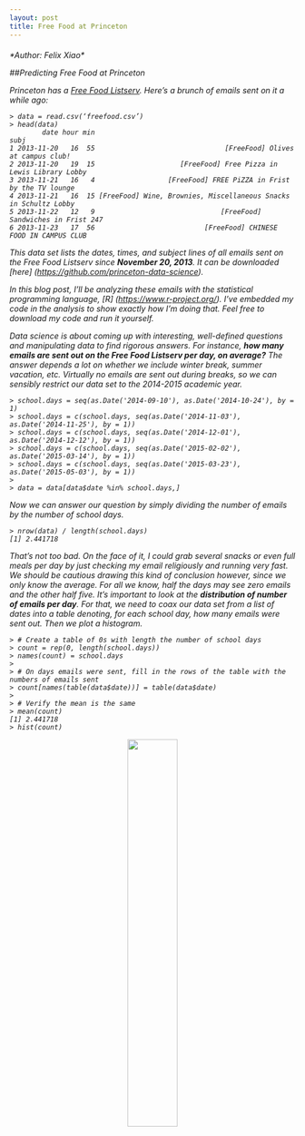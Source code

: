 ```yaml
---
layout: post
title: Free Food at Princeton 
---
```

<h6>*Author: Felix Xiao*

##*Predicting Free Food at Princeton*

Princeton has a [Free Food Listserv](http://www.universitypressclub.com/archive/2011/04/usg-knows-what-we-want/). Here’s a brunch of emails sent on it a while ago:

```{r}
> data = read.csv(‘freefood.csv’)> head(data)        date hour min                                                             subj1 2013-11-20   16  55                                [FreeFood] Olives at campus club!2 2013-11-20   19  15                     [FreeFood] Free Pizza in Lewis Library Lobby3 2013-11-21   16   4                  [FreeFood] FREE PiZZA in Frist by the TV lounge4 2013-11-21   16  15 [FreeFood] Wine, Brownies, Miscellaneous Snacks in Schultz Lobby5 2013-11-22   12   9                               [FreeFood] Sandwiches in Frist 2476 2013-11-23   17  56                           [FreeFood] CHINESE FOOD IN CAMPUS CLUB```
This data set lists the dates, times, and subject lines of all emails sent on the Free Food Listserv since **November 20, 2013**. It can be downloaded [here] (https://github.com/princeton-data-science).
In this blog post, I’ll be analyzing these emails with the statistical programming language, [R] (https://www.r-project.org/). I’ve embedded my code in the analysis to show exactly how I’m doing that. Feel free to download my code and run it yourself.

Data science is about coming up with interesting, well-defined questions and manipulating data to find rigorous answers. For instance, **how many emails are sent out on the Free Food Listserv per day, on average?** The answer depends a lot on whether we include winter break, summer vacation, etc. Virtually no emails are sent out during breaks, so we can sensibly restrict our data set to the 2014-2015 academic year.

```{r}> school.days = seq(as.Date('2014-09-10'), as.Date('2014-10-24'), by = 1)> school.days = c(school.days, seq(as.Date('2014-11-03'), as.Date('2014-11-25'), by = 1))> school.days = c(school.days, seq(as.Date('2014-12-01'), as.Date('2014-12-12'), by = 1))> school.days = c(school.days, seq(as.Date('2015-02-02'), as.Date('2015-03-14'), by = 1))> school.days = c(school.days, seq(as.Date('2015-03-23'), as.Date('2015-05-03'), by = 1))>> data = data[data$date %in% school.days,]```
Now we can answer our question by simply dividing the number of emails by the number of school days.```{r}> nrow(data) / length(school.days)[1] 2.441718
```
That’s not too bad. On the face of it, I could grab several snacks or even full meals per day by just checking my email religiously and running very fast. We should be cautious drawing this kind of conclusion however, since we only know the average. For all we know, half the days may see zero emails and the other half five. It’s important to look at the **distribution of number of emails per day**. For that, we need to coax our data set from a list of dates into a table denoting, for each school day, how many emails were sent out. Then we plot a histogram.


```{r}> # Create a table of 0s with length the number of school days> count = rep(0, length(school.days))> names(count) = school.days>> # On days emails were sent, fill in the rows of the table with the numbers of emails sent> count[names(table(data$date))] = table(data$date)>> # Verify the mean is the same> mean(count)[1] 2.441718> hist(count)```

<div style="middle;width:70%;height:70%;margin-right:auto; margin-left:auto;">
	<center><img style="middle;width:50%;height:50%" src="{{ site.baseurl }}free_food_hist.jpg"></center>
</div>

Roughly 2.4 emails were sent out on average, but by no means consistently. The histogram tells us that no emails were sent out about a third of the days. Someone looking to subsist on the Free Food listserv must either be resigned to an empty stomach on those days or stash food when 4 or more emails are sent out (approx. 15% of the time from the histogram). Incidentally, the distribution looks sort of [geometric] (https://en.wikipedia.org/wiki/Geometric_distribution). On the tail end, there was one day that saw 11 emails on the listserv.

```{r}
> feast.day = names(which.max(count))> data[data$date == feast.day,]659 2014-12-10   14   4                                  [FreeFood] Food Panel and Senegalese Food660 2014-12-10   15  11                            [FreeFood] 2 boxes of pizza + 1 bottle of pepsi661 2014-12-10   15  13                                                                 [FreeFood]662 2014-12-10   15  38                   [FreeFood] Boom chicka pop, Chips & salsa in pace center663 2014-12-10   16  45                                 [FreeFood] Free Mehek!! Robertson basement664 2014-12-10   17  19                         [FreeFood] Senegalese food at Carl a fields center665 2014-12-10   17  20                                                 [FreeFood] Senegalese food666 2014-12-10   17  42                         [FreeFood] Reception leftovers in art museum lobby667 2014-12-10   18  54                                   [FreeFood] COFFEE, CANDY, COOKIES, CHIPS668 2014-12-10   19  41                                  [FreeFood] Chinese in Whitman Common Room669 2014-12-10   19  51              [FreeFood] Cake on top of recycle bin on third floor of clapp670 2014-12-10   20  35 [FreeFood] Egg Nog, Cookies, Chips, Apple Cider, Pumpkin Pie, Candy Canes!```

That glorious day was Dec 10, 2014, a Wednesday. Perhaps more emails are sent out on certain days of the week? Let’s **plot the mean number of emails for each day of the week**.

```{r}
> # split data frame to list of data frames by day of week> day.of.week = split(data, weekdays(data$date))>> # order list Sunday, Monday, ... Saturday> dow = c('Sunday', 'Monday', 'Tuesday', 'Wednesday', 'Thursday', 'Friday', 'Saturday')> day.of.week = day.of.week[dow]>> # create table for number of emails sent and total number of days> emails = sapply(day.of.week, nrow)> days   = table(weekdays(school.days))> days   = days[dow]>> barplot(emails / days, main = 'Avg # emails each day of week')```
<div style="middle;width:70%;height:70%;margin-right:auto; margin-left:auto;">
	<center><img style="middle;width:50%;height:50%" src="{{ site.baseurl }}avg_emails_free_food.png"></center>
</div>

To see whether these differences in average emails are significant or are just noise, we need to draw some confidence intervals. We’ll start by making some assumptions:1.	For each day of the week D, the numbers of emails $X^{(D)}_1, X^{(D)}_2,....,X^{(D)}_{nD}$ sent on that day all follow the same probability distribution with mean μD and standard deviation σD.2.	The number of emails sent on any day does not depend on the numbers of emails sent on any past daysTaken together, these are the *independent(2) and identically distributed (1)* assumptions on data that ~ 90% of statistical techniques rely on. This page gives another succinct explanation of [independent, identically distributed] (http://math.stackexchange.com/questions/466927/independent-identically-distributed-iid-random-variables) random variables.

The central limit theorem says that, as nD increases the quantity $$\frac{1}{nD} \sum_{i=1}^{nD} X^{(D)}_i$$  (which is the average of the data values) gets closer and closer to a [Gaussian distribution] (http://mathworld.wolfram.com/NormalDistribution.html) with mean μD and standard deviation $\frac{ \sigma D}{ \sqrt{nD}}$.

This just means that the average number of emails sent on Fridays differs from the “real” average by something around $\frac{ \sigma D}{ \sqrt{nD}}$. If nD increases and we have more Fridays from which to collect listserv data, then the difference will shrink. This is why more data leads to better estimates. For an (approximately) Gaussian distribution, {% latex %}\frac{1}{nD} \sum_{i=1}^{nD} X^{(D)}_i{% endlatex %} will be within $\frac{ \sigma D}{ \sqrt{nD}}$ units about 68% of the time. So if we draw on our graph brackets centered on 

$$\frac{1}{nD} \sum_{i=1}^{nD} X^{(D)}_i$$ with radius $\frac{ \sigma D}{ \sqrt{nD}}$ we’ve just constructed a ~68% confidence interval.Aside: we actually don’t know what $σ_D$ is but we can approximate it with  
 {% latex %} \sqrt{\frac{1}{n_D}\sum_{i=1}^{n_D}(x_i^{(D)}-average(x^{(D)}))^2}{% endlatex %},
and the resulting estimate of $\frac{ \sigma D}{ \sqrt{nD}}$ is called the *standard error of the mean*. Why this approximation? 

Because $\sigma D^2$ is defined as 
$$ E[(X^{(D)}-µ_D)^2]$$
 by the law of large numbers,
 $$ \frac{1}{n_D}\sum_{i=1}^{n_D}(x_i^{(D)}-average(x^{(D)}))^2$$
converges to $\sigma D^2$. Now we’re ready to add error bars to the plot.
```{r}> # create a function to compute standard error for a> # set of emails sent on a particular day> compute.se = function(df)> {>   dow = unique(weekdays(df$date))>   stopifnot(length(dow) == 1)>   >   days = school.days[weekdays(school.days) == dow]>   n = length(days)>   >   count = rep(0, length(days))>   names(count) = days>   count[names(table(df$date))] = table(df$date)>   >   return( sd(count) / sqrt(n) )  > }>> se = sapply(day.of.week, compute.se)>> # barplot( ) returns horizontal position of the days> x  = barplot(emails / days, main = 'Avg # emails each day of week', ylim = c(0, 5))> arrows(x, emails / days + se, x, emails / days - se, angle = 90, code = 3, length = 0.1)```
<div style="middle;width:70%;height:70%;margin-right:auto; margin-left:auto;">
	<center><img style="middle;width:50%;height:50%" src="{{ site.baseurl }}avg_emails.png"></center>
</div>

<p>Since Friday’s 68% confidence interval doesn’t overlap with that of any other day of the week, we can safely say emails are sent out more frequently on Fridays. On the other hand the Sunday, Wednesday, Thursday, Saturday intervals overlap by a lot, so the corresponding population means are likely not that different.</p><p>What about time of day?</p>```{r}> hist(data$hour, breaks = seq(-0.5, 23.5, 1), xlab = 'Hour of day', freq = F,>      main = 'Free food emails by hour of day', ylab = 'Proportion of emails', xaxt = 'n')> axis(side = 1, at = seq(-0.5, 23.5, length.out = 9),>      labels = c('12am', '3am', '6am', '9am', '12pm', '3pm', '6pm', '9pm', '12am'))```
<div style="middle;width:70%;height:70%;margin-right:auto; margin-left:auto;">
	<center><img style="middle;width:50%;height:50%" src="{{ site.baseurl }}emails_perhour.png"></center>
</div>
The distribution is somewhat bimodal; there’s a small cluster scattered around noon and a larger cluster scattered around 6pm. Not many to expect from 11pm to 10am, which makes sense. I was curious about that one email sent out at 3 in the morning, so I checked:```{r}
> data[data$hour == 3,]          date hour min                         subj752 2015-02-15    3  17 [FreeFood] wallet at terrace```
It turns out a small fraction of the emails sent to the listserv are unrelated to food. Not enough to justify the trouble of filtering out all the non-food related ones, but it’s just something to keep in mind.Now let’s see what people are putting on the subject lines. I’m going to do the simple task of collecting all words from all email subject lines and looking at which words ones come up most often (I also did some preprocessing so words like “Pizza” and “PIZZA” and “PiZZa!” are treated as the same). The function **subject.line.words** does this```{r} 
subject.line.words = function(data){  words = unlist(lapply(data$subj, function(subj) strsplit(subj, ' ')))  # split subject line into individual words  words = words[words != '[FreeFood]']  words = tolower(words)  # make all words lowercase  words = sapply(words, function(word) gsub("[[:punct:]]", "", word))  # delete any punctuation marks  words.freq = table(words)  return(sort(words.freq, decreasing = T))}```
Let’s look at all the emails first. The 30 most common subject line words are:```{r}
> subject.line.words(data)[1:30]words        in        and                  food      frist      pizza       free    cookies sandwiches         of        156        103         64         64         59         58         54         44         44         41        the         at      salad       room     center      chips      dodge       from     murray       club         31         26         26         25         23         22         20         20         20         18     campus     friend     lounge     olives    chicken      floor    outside   basement    chinese     common         17         17         17         17         14         14         14         13         13         13```
The subject lines are quite informative about (1) location of free food and (2) the type of food. Looking at the table above, we see that Frist is a popular venue (59 emails), along with Murray-Dodge (20), Friend Center (17), and Campus Club (17). We also note that Pizza (58) is the most-supplied food item, followed by cookies (44) and sandwiches (44).We can take this in a number of directions. We can find out which foods are closely associated with what locations. We can see if the time of day the email was sent has any effect on subject line content. A fast way of answering the latter question is to simply filter for emails sent during a certain period in the day and call subject.line.words. We do that with emails sent before 3pm:```{r}
> subject.line.words(data[data$hour < 15,])[1:30]words        in        and            sandwiches       food       free      frist         at      salad    cookies         49         38         27         24         18         17         15         14         14         13         of        the     center     friend      pizza     bagels     lounge     mcgraw    rainbow     campus         12         12         10         10         10          8          8          8          8          6    chicken       club     coffee  chocolate       from       lgbt       room    tonight      wraps      bread          6          6          6          5          5          5          5          5          5          4```
And emails sent after 3pm:

```{r}
> subject.line.words(data[data$hour >= 15,])[1:30]words        in        and      pizza       food      frist                  free    cookies         of       room        107         65         48         46         44         37         37         31         29         20 sandwiches      chips        the      dodge     murray       from     olives      floor     center         at         20         19         19         17         17         15         15         14         13         12   basement       club     common      salad     campus    chinese    outside     indian     lounge     cheese         12         12         12         12         11         11         11         10          9          8```
<p>This quickly shows that there is a relationship between time of day and subject line content. Namely, that sandwiches are more prevalent during lunch hours and pizza during dinner hours. We can also see that Friend Center is pretty common location before 3pm, but hardly used at all after 3pm.</p>Let’s do something more sophisticated and frame the same question as a regression problem. We are looking for a math function whose input will be the words in the subject line of an email and whose output will be the best guess for the hour of day the email was sent. For reasons of model flexibility, high dimensionality, and interpretability, we’re going to model the regression function as a classic regression tree. If you haven’t heard of a regression tree before, please read [this page] (http://www.r2d3.us/visual-intro-to-machine-learning-part-1/) before reading the next section.To train the regression tree, the matrix of input variables **X** must be in this form: each row $i$ is an individual email and each column $j$ is a word. The matrix entry $x_{ij}$ will be 1 if word $j$ is in the subject line of email $i$, and 0 otherwise. **X** will have number of columns equal to how many unique words are in all the email subjects. In natural language processing, **X** is called a *term document matrix*.

```{r}
> library(tm)> subject.lines = gsub('[[:punct:]]', ' ', data$subj)> subject.lines = gsub('FreeFood', '', subject.lines)> corpus = VCorpus(VectorSource(subject.lines))> tdm = TermDocumentMatrix(corpus)> tdm = as.data.frame(t(as.matrix(tdm)))```In our case, as typically, the term document matrix is sparse (most entries are 0) and high-dimensional (more variables than observations, or more columns than rows). Now we train our regression tree with the package *rpart*.```{r}> library(rpart)> tdm$y = data$hour + data$min / 60> tree = rpart(y ~ ., data = tdm)> par(xpd = NA)> plot(tree)> text(tree)```
<div style="middle;width:70%;height:70%;margin-right:auto; margin-left:auto;">
	<center><img style="middle;width:50%;height:50%" src="{{ site.baseurl }}"freefood_tree.png"></center>
</div>

In the regression tree above, each fork has a conditional. For instance, bagels >= 0.5 means that the word “bagels” was in the email subject line. If the conditional is true, then you move to the left child node; if false, move to the right one. This step repeats until you reach a terminal node, upon which the predicted time in hours after midnight is given.“Bagels” turns out to be the single best predictor of time of all the words, predicting 11:24am if present. If “bagels” is not in the subject line, then “sandwiches” is the next best predictor, predicting 2:26pm. If neither “sandwiches” nor “bagels” are in the subject line, then emails having “friend” in the subject line tend to be sent in the early afternoon (1:56pm). Emails with subjects lacking “bagels”, “sandwiches”, and “friend” are all sent later in the afternoon and in the evening.Our last item to investigate is assocations between words in the free food email subjects lines. Given any two words, say “Sushi” and “Frist” we want to know how often they tend to appear together in an email subject. We want to create an association matrix **A**. **A** will be symmetric and each row and column will be assigned a word. For each row $i$ and column $j$ in the matrix, the entry
$$a_{ij}=\frac{\text{# emails with both word i and j}} {\text{# emails with either word i or j}}$$

We restrict our scope of words to those that appeared in at least 6 emails. After we have our assocation matrix **A** (which maps 63 words) we visualize it as a network graph. Nodes are words and edges between words indicate an **A** entry of at least 0.15 (thicker edges indicate greater assocation).

```{r}
> m = as.matrix(tdm[,-ncol(tdm)]) > 0> colsums = apply(m, 2, sum)> m = m[, colsums >= 6]>> X = t(m) %*% m> Y = t(!m) %*% m> A = X / (X + Y + t(Y))>> library(qgraph)> qgraph(A, minimum = 0.15, border.color = 'Gray', labels = colnames(S), label.scale = F, label.cex = 0.8)```
<div style="middle;width:70%;height:70%;margin-right:auto; margin-left:auto;">
	<center><img style="middle;width:50%;height:50%" src="{{ site.baseurl }}"freefood_graph.png"></center>
</div>


Some interesting ones I found by eyeballing this graph:
*	panera – lewis
* 	rice – chicken*	rainbow – lounge (where is that?)*	indian – food – murray – dodge*	tea – cupcakes


----------------------------<p>Acknowledgements: Evan Chow ‘16, for providing both the data set and the initial idea for its analysis. This blog post would not exist without your abiding enthusiasm for free food.</p>